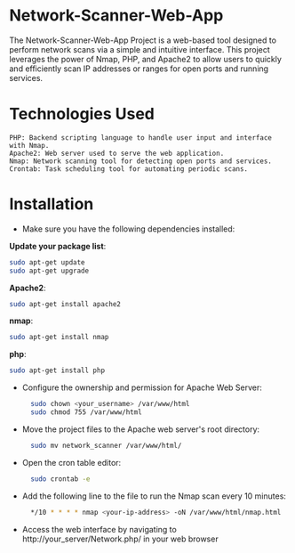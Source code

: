 # Network-Scanner-Web-App

The Network-Scanner-Web-App Project is a web-based tool designed to perform network scans via a simple and intuitive interface. This project leverages the power of Nmap, PHP, and Apache2 to allow users to quickly and efficiently scan IP addresses or ranges for open ports and running services.

# Technologies Used

    PHP: Backend scripting language to handle user input and interface with Nmap.
    Apache2: Web server used to serve the web application.
    Nmap: Network scanning tool for detecting open ports and services.
    Crontab: Task scheduling tool for automating periodic scans.

# Installation

   - Make sure you have the following dependencies installed:
     
**Update your package list**:
  ```bash
  sudo apt-get update
  sudo apt-get upgrade
  ```
**Apache2**:
  ```bash
  sudo apt-get install apache2
  ```
**nmap**:
  ```bash
  sudo apt-get install nmap
  ```
 **php**:
  ```bash
 sudo apt-get install php
  ```
- Configure the ownership and permission for Apache Web Server: 
     
  ```bash
    sudo chown <your_username> /var/www/html
    sudo chmod 755 /var/www/html
  ```
- Move the project files to the Apache web server's root directory: 
     
  ```bash
    sudo mv network_scanner /var/www/html/
  ```
- Open the cron table editor: 
     
  ```bash
    sudo crontab -e
  ```
- Add the following line to the file to run the Nmap scan every 10 minutes: 
     
  ```bash
    */10 * * * * nmap <your-ip-address> -oN /var/www/html/nmap.html
  ```
- Access the web interface by navigating to http://your_server/Network.php/ in your web browser
     
  
